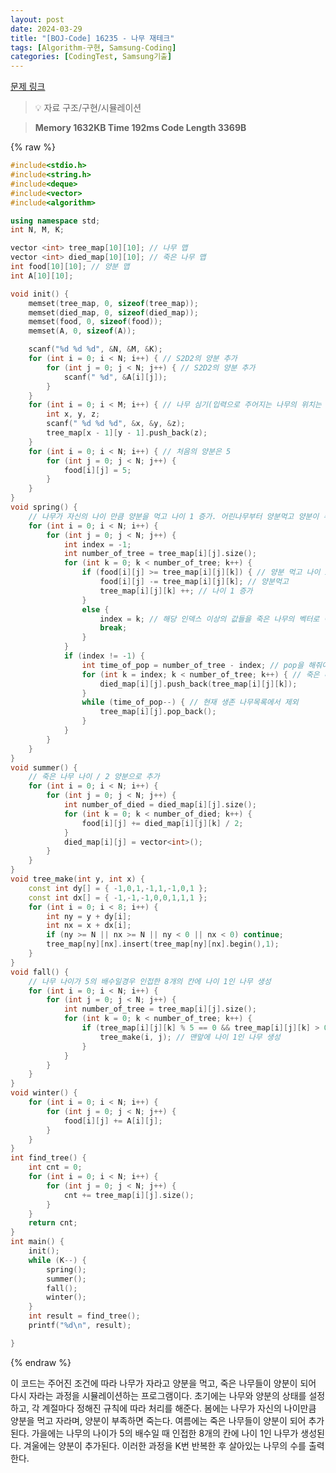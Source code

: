 ```yaml
---
layout: post
date: 2024-03-29
title: "[BOJ-Code] 16235 - 나무 재테크"
tags: [Algorithm-구현, Samsung-Coding]
categories: [CodingTest, Samsung기출]
---
```


[문제 링크](https://www.acmicpc.net/problem/16235)


> 💡 자료 구조/구현/시뮬레이션


> **Memory   1632KB                                   Time   192ms                               Code Length   3369B**



{% raw %}
```c++
#include<stdio.h>
#include<string.h>
#include<deque>
#include<vector>
#include<algorithm>

using namespace std;
int N, M, K;

vector <int> tree_map[10][10]; // 나무 맵
vector <int> died_map[10][10]; // 죽은 나무 맵
int food[10][10]; // 양분 맵
int A[10][10];

void init() {
	memset(tree_map, 0, sizeof(tree_map));
	memset(died_map, 0, sizeof(died_map));
	memset(food, 0, sizeof(food));
	memset(A, 0, sizeof(A));

	scanf("%d %d %d", &N, &M, &K);
	for (int i = 0; i < N; i++) { // S2D2의 양분 추가
		for (int j = 0; j < N; j++) { // S2D2의 양분 추가
			scanf(" %d", &A[i][j]);
		}
	}
	for (int i = 0; i < M; i++) { // 나무 심기(입력으로 주어지는 나무의 위치는 모두 서로 다름)
		int x, y, z;
		scanf(" %d %d %d", &x, &y, &z);
		tree_map[x - 1][y - 1].push_back(z);
	}
	for (int i = 0; i < N; i++) { // 처음의 양분은 5
		for (int j = 0; j < N; j++) {
			food[i][j] = 5;
		}
	}
}
void spring() {
	// 나무가 자신의 나이 만큼 양분을 먹고 나이 1 증가. 어린나무부터 양분먹고 양분이 부족하면 바로 사망.
	for (int i = 0; i < N; i++) {
		for (int j = 0; j < N; j++) {
			int index = -1;
			int number_of_tree = tree_map[i][j].size();
			for (int k = 0; k < number_of_tree; k++) {
				if (food[i][j] >= tree_map[i][j][k]) { // 양분 먹고 나이 1 증가
					food[i][j] -= tree_map[i][j][k]; // 양분먹고
					tree_map[i][j][k] ++; // 나이 1 증가
				}
				else {
					index = k; // 해당 인덱스 이상의 값들을 죽은 나무의 벡터로 이동해야함.
					break;
				}
			}
			if (index != -1) {
				int time_of_pop = number_of_tree - index; // pop을 해줘야 하는 횟수
				for (int k = index; k < number_of_tree; k++) { // 죽은 나무 목록에 추가
					died_map[i][j].push_back(tree_map[i][j][k]);
				}
				while (time_of_pop--) { // 현재 생존 나무목록에서 제외
					tree_map[i][j].pop_back();
				}
			}
		}
	}
}
void summer() {
	// 죽은 나무 나이 / 2 양분으로 추가
	for (int i = 0; i < N; i++) {
		for (int j = 0; j < N; j++) {
			int number_of_died = died_map[i][j].size();
			for (int k = 0; k < number_of_died; k++) {
				food[i][j] += died_map[i][j][k] / 2;
			}
			died_map[i][j] = vector<int>();
		}
	}
}
void tree_make(int y, int x) {
	const int dy[] = { -1,0,1,-1,1,-1,0,1 };
	const int dx[] = { -1,-1,-1,0,0,1,1,1 };
	for (int i = 0; i < 8; i++) {
		int ny = y + dy[i];
		int nx = x + dx[i];
		if (ny >= N || nx >= N || ny < 0 || nx < 0) continue;
		tree_map[ny][nx].insert(tree_map[ny][nx].begin(),1);
	}
}
void fall() {
	// 나무 나이가 5의 배수일경우 인접한 8개의 칸에 나이 1인 나무 생성
	for (int i = 0; i < N; i++) {
		for (int j = 0; j < N; j++) {
			int number_of_tree = tree_map[i][j].size();
			for (int k = 0; k < number_of_tree; k++) {
				if (tree_map[i][j][k] % 5 == 0 && tree_map[i][j][k] > 0) {
					tree_make(i, j); // 맨앞에 나이 1인 나무 생성
				}
			}
		}
	}
}
void winter() {
	for (int i = 0; i < N; i++) {
		for (int j = 0; j < N; j++) {
			food[i][j] += A[i][j];
		}
	}
}
int find_tree() {
	int cnt = 0;
	for (int i = 0; i < N; i++) {
		for (int j = 0; j < N; j++) {
			cnt += tree_map[i][j].size();
		}
	}
	return cnt;
}
int main() {
	init();
	while (K--) {
		spring();
		summer();
		fall();
		winter();
	}
	int result = find_tree();
	printf("%d\n", result);

}
```
{% endraw %}



이 코드는 주어진 조건에 따라 나무가 자라고 양분을 먹고, 죽은 나무들이 양분이 되어 다시 자라는 과정을 시뮬레이션하는 프로그램이다. 초기에는 나무와 양분의 상태를 설정하고, 각 계절마다 정해진 규칙에 따라 처리를 해준다. 봄에는 나무가 자신의 나이만큼 양분을 먹고 자라며, 양분이 부족하면 죽는다. 여름에는 죽은 나무들이 양분이 되어 추가된다. 가을에는 나무의 나이가 5의 배수일 때 인접한 8개의 칸에 나이 1인 나무가 생성된다. 겨울에는 양분이 추가된다. 이러한 과정을 K번 반복한 후 살아있는 나무의 수를 출력한다.

